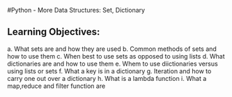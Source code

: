 #Python - More Data Structures: Set, Dictionary


## Learning Objectives:

a. What sets are and how they are used
b. Common methods of sets and how to use them
c. When best to use sets as opposed to using lists
d. What dictionaries are and how to use them
e. Whem to use diictionaries versus using lists or sets 
f. What a key is in a dictionary
g. Iteration and how to carry one out over a dictionary
h. What is a lambda function
i. What a map,reduce and filter function are
